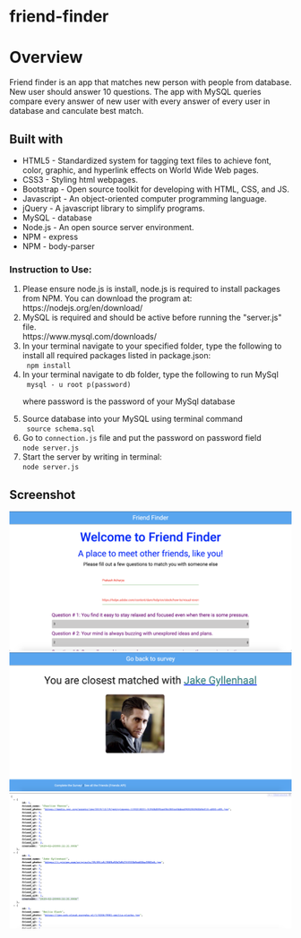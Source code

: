 # friend-finder

<h1>Overview</h1>
<p>
Friend finder is an app that matches new person with people from database. New user should answer 10 questions. The app with MySQL queries compare every answer of new user with every answer of every user in database and canculate best match.
</p>
<h2>Built with</h2>
<ul>
<li>HTML5 - Standardized system for tagging text files to achieve font, color, graphic, and hyperlink effects on World Wide Web pages.</li>
<li>CSS3 - Styling html webpages.</li>
<li>Bootstrap - Open source toolkit for developing with HTML, CSS, and JS.</li>
<li>Javascript - An object-oriented computer programming language.</li>
<li>jQuery - A javascript library to simplify programs.</li>
<li>MySQL - database</li>
<li>Node.js - An open source server environment.</li>
<li>NPM - express</li>
<li>NPM - body-parser </li>


</ul>

<h3>Instruction to Use:</h3>
<ol>
<li>Please ensure node.js is install, node.js is required to install packages from NPM. You can download the program at:</li>
https://nodejs.org/en/download/
<li>MySQL is required and should be active before running the "server.js" file.</li>
https://www.mysql.com/downloads/
<li>In your terminal navigate to your specified folder, type the following to install all required packages listed in package.json:</li>
<code> npm install</code>
<li>In your terminal navigate to db folder, type the following to run MySql</li>
<code> mysql - u root p(password)</code><p>where password is the password of your MySql database</p>
<li>Source database into your MySQL using terminal command</li>
<code> source schema.sql</code>
<li>Go to <code>connection.js</code> file and put the password on password field</li>
<code>node server.js</code>
<li>Start the server by writing in terminal:</li>
<code>node server.js</code>
</ol>

<h2>Screenshot</h2>
<div align="center">
    <img src="app/images/a.png" width="700px"> 
</div>
<div align="center">
    <img src="app/images/b.png" width="700px"> 
</div>
<div align="center">
    <img src="app/images/c.png" width="700px"> 
</div>
